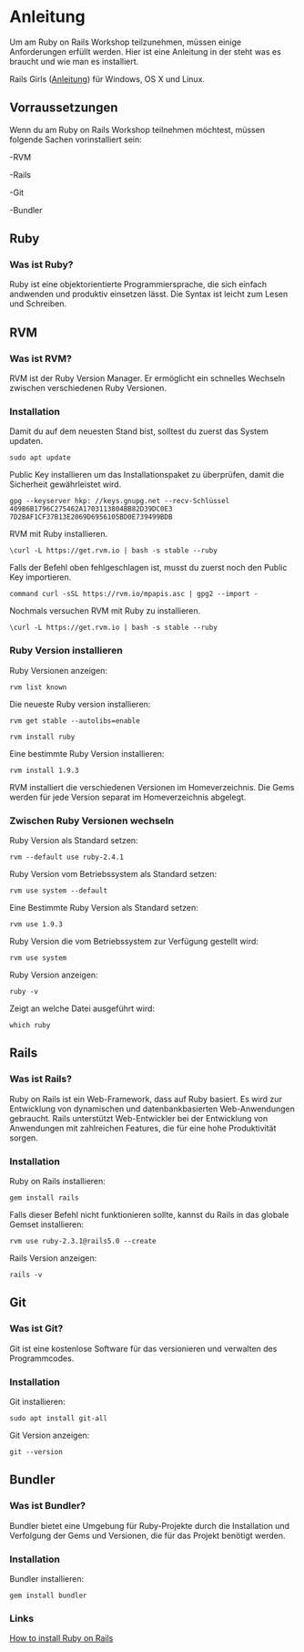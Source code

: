 # Anleitung

Um am Ruby on Rails Workshop teilzunehmen, müssen einige Anforderungen erfüllt werden.
Hier ist eine Anleitung in der steht was es braucht und wie man es installiert.

Rails Girls ([Anleitung](http://railsgirlshh.github.io/install)) für Windows, OS X und Linux.

## Vorraussetzungen

Wenn du am Ruby on Rails Workshop teilnehmen möchtest, müssen folgende Sachen vorinstalliert sein:

-RVM

-Rails

-Git

-Bundler

## Ruby

### Was ist Ruby?

Ruby ist eine objektorientierte Programmiersprache, die sich einfach andwenden und produktiv einsetzen lässt.
Die Syntax ist leicht zum Lesen und Schreiben.

## RVM

### Was ist RVM?

RVM ist der Ruby Version Manager.
Er ermöglicht ein schnelles Wechseln zwischen verschiedenen Ruby Versionen.

### Installation

Damit du auf dem neuesten Stand bist, solltest du zuerst das System updaten.

`sudo apt update`

Public Key installieren um das Installationspaket zu überprüfen, damit die Sicherheit gewährleistet wird.

`gpg --keyserver hkp: //keys.gnupg.net --recv-Schlüssel 409B6B1796C275462A1703113804BB82D39DC0E3 7D2BAF1CF37B13E2069D6956105BD0E739499BDB`

RVM mit Ruby installieren.

`\curl -L https://get.rvm.io | bash -s stable --ruby`

Falls der Befehl oben fehlgeschlagen ist, musst du zuerst noch den Public Key importieren.

`command curl -sSL https://rvm.io/mpapis.asc | gpg2 --import -`

Nochmals versuchen RVM mit Ruby zu installieren.

`\curl -L https://get.rvm.io | bash -s stable --ruby`

### Ruby Version installieren

Ruby Versionen anzeigen:

`rvm list known`

Die neueste Ruby version installieren:

`rvm get stable --autolibs=enable`

`rvm install ruby`

Eine bestimmte Ruby Version installieren:

`rvm install 1.9.3`

RVM installiert die verschiedenen Versionen im Homeverzeichnis.
Die Gems werden für jede Version separat im Homeverzeichnis abgelegt.

### Zwischen Ruby Versionen wechseln

Ruby Version als Standard setzen:

`rvm --default use ruby-2.4.1`

Ruby Version vom Betriebssystem als Standard setzen:

`rvm use system --default`

Eine Bestimmte Ruby Version als Standard setzen:

`rvm use 1.9.3`

Ruby Version die vom Betriebssystem zur Verfügung gestellt wird:

`rvm use system`

Ruby Version anzeigen:

`ruby -v`

Zeigt an welche Datei ausgeführt wird:

`which ruby`

## Rails

### Was ist Rails?

Ruby on Rails ist ein Web-Framework, dass auf Ruby basiert. Es wird zur Entwicklung von dynamischen und datenbankbasierten Web-Anwendungen gebraucht. Rails unterstützt Web-Entwickler bei der Entwicklung von Anwendungen mit zahlreichen Features, die für eine hohe Produktivität sorgen.

### Installation

Ruby on Rails installieren:

`gem install rails`

Falls dieser Befehl nicht funktionieren sollte, kannst du Rails in das globale Gemset installieren:

`rvm use ruby-2.3.1@rails5.0 --create`

Rails Version anzeigen:

`rails -v`

## Git

### Was ist Git?

Git ist eine kostenlose Software für das versionieren und verwalten des Programmcodes.

### Installation

Git installieren:

`sudo apt install git-all`

Git Version anzeigen:

`git --version`

## Bundler

### Was ist Bundler?

Bundler bietet eine Umgebung für Ruby-Projekte durch die Installation und Verfolgung der Gems und Versionen, die für das Projekt benötigt werden.

### Installation

Bundler installieren:

`gem install bundler`

### Links

[How to install Ruby on Rails](http://railsapps.github.io/installrubyonrails-ubuntu.html)
